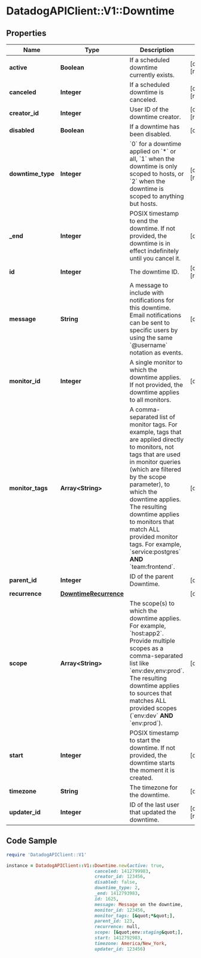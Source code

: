 # DatadogAPIClient::V1::Downtime

## Properties

Name | Type | Description | Notes
------------ | ------------- | ------------- | -------------
**active** | **Boolean** | If a scheduled downtime currently exists. | [optional] [readonly] 
**canceled** | **Integer** | If a scheduled downtime is canceled. | [optional] [readonly] 
**creator_id** | **Integer** | User ID of the downtime creator. | [optional] [readonly] 
**disabled** | **Boolean** | If a downtime has been disabled. | [optional] 
**downtime_type** | **Integer** | &#x60;0&#x60; for a downtime applied on &#x60;*&#x60; or all, &#x60;1&#x60; when the downtime is only scoped to hosts, or &#x60;2&#x60; when the downtime is scoped to anything but hosts. | [optional] [readonly] 
**_end** | **Integer** | POSIX timestamp to end the downtime. If not provided, the downtime is in effect indefinitely until you cancel it. | [optional] 
**id** | **Integer** | The downtime ID. | [optional] [readonly] 
**message** | **String** | A message to include with notifications for this downtime. Email notifications can be sent to specific users by using the same &#x60;@username&#x60; notation as events. | [optional] 
**monitor_id** | **Integer** | A single monitor to which the downtime applies. If not provided, the downtime applies to all monitors. | [optional] 
**monitor_tags** | **Array&lt;String&gt;** | A comma-separated list of monitor tags. For example, tags that are applied directly to monitors, not tags that are used in monitor queries (which are filtered by the scope parameter), to which the downtime applies. The resulting downtime applies to monitors that match ALL provided monitor tags. For example, &#x60;service:postgres&#x60; **AND** &#x60;team:frontend&#x60;. | [optional] 
**parent_id** | **Integer** | ID of the parent Downtime. | [optional] 
**recurrence** | [**DowntimeRecurrence**](DowntimeRecurrence.md) |  | [optional] 
**scope** | **Array&lt;String&gt;** | The scope(s) to which the downtime applies. For example, &#x60;host:app2&#x60;. Provide multiple scopes as a comma-separated list like &#x60;env:dev,env:prod&#x60;. The resulting downtime applies to sources that matches ALL provided scopes (&#x60;env:dev&#x60; **AND** &#x60;env:prod&#x60;). | [optional] 
**start** | **Integer** | POSIX timestamp to start the downtime. If not provided, the downtime starts the moment it is created. | [optional] 
**timezone** | **String** | The timezone for the downtime. | [optional] 
**updater_id** | **Integer** | ID of the last user that updated the downtime. | [optional] [readonly] 

## Code Sample

```ruby
require 'DatadogAPIClient::V1'

instance = DatadogAPIClient::V1::Downtime.new(active: true,
                                 canceled: 1412799983,
                                 creator_id: 123456,
                                 disabled: false,
                                 downtime_type: 2,
                                 _end: 1412793983,
                                 id: 1625,
                                 message: Message on the downtime,
                                 monitor_id: 123456,
                                 monitor_tags: [&quot;*&quot;],
                                 parent_id: 123,
                                 recurrence: null,
                                 scope: [&quot;env:staging&quot;],
                                 start: 1412792983,
                                 timezone: America/New_York,
                                 updater_id: 123456)
```



